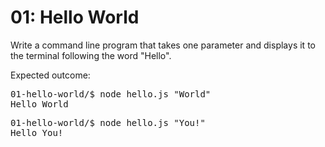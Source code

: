 # 01: Hello World

Write a command line program that takes one parameter
and displays it to the terminal following the word "Hello".

Expected outcome:

<pre>
01-hello-world/$ node hello.js "World"
Hello World
</pre>

<pre>
01-hello-world/$ node hello.js "You!"
Hello You!
</pre>
